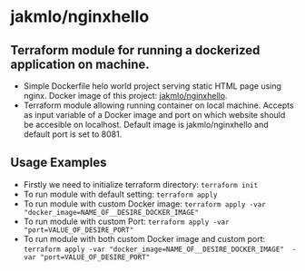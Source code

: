 # jakmlo/nginxhello
## Terraform module for running a dockerized application on machine.
* Simple Dockerfile helo world project serving static HTML page using nginx. Docker image of this project: [jakmlo/nginxhello](https://hub.docker.com/repository/docker/jakmlo/nginxhello).
* Terraform module allowing running container on local machine. Accepts as input variable of a Docker image and port on which website should be accesible on localhost. Default image is jakmlo/nginxhello and default port is set to 8081.


## Usage Examples
* Firstly we need to initialize terraform directory: `terraform init`
* To run module with default setting: `terraform apply`
* To run module with custom Docker image: `terraform apply -var "docker_image=NAME_OF__DESIRE_DOCKER_IMAGE"`
* To run module with custom Port: `terraform apply -var "port=VALUE_OF_DESIRE_PORT"`
* To run module with both custom Docker image and custom port:
`terraform apply -var "docker_image=NAME_OF__DESIRE_DOCKER_IMAGE"  -var "port=VALUE_OF_DESIRE_PORT"`

